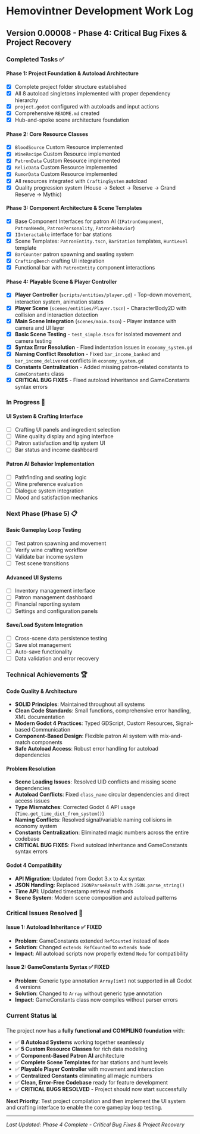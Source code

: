 # Hemovintner Development Work Log

## Version 0.00008 - Phase 4: Critical Bug Fixes & Project Recovery

### Completed Tasks ✅

#### Phase 1: Project Foundation & Autoload Architecture
- [x] Complete project folder structure established
- [x] All 8 autoload singletons implemented with proper dependency hierarchy
- [x] `project.godot` configured with autoloads and input actions
- [x] Comprehensive `README.md` created
- [x] Hub-and-spoke scene architecture foundation

#### Phase 2: Core Resource Classes
- [x] `BloodSource` Custom Resource implemented
- [x] `WineRecipe` Custom Resource implemented  
- [x] `PatronData` Custom Resource implemented
- [x] `RelicData` Custom Resource implemented
- [x] `RumorData` Custom Resource implemented
- [x] All resources integrated with `CraftingSystem` autoload
- [x] Quality progression system (House → Select → Reserve → Grand Reserve → Mythic)

#### Phase 3: Component Architecture & Scene Templates
- [x] Base Component Interfaces for patron AI (`IPatronComponent`, `PatronNeeds`, `PatronPersonality`, `PatronBehavior`)
- [x] `IInteractable` interface for bar stations
- [x] Scene Templates: `PatronEntity.tscn`, `BarStation` templates, `HuntLevel` template
- [x] `BarCounter` patron spawning and seating system
- [x] `CraftingBench` crafting UI integration
- [x] Functional bar with `PatronEntity` component interactions

#### Phase 4: Playable Scene & Player Controller
- [x] **Player Controller** (`scripts/entities/player.gd`) - Top-down movement, interaction system, animation states
- [x] **Player Scene** (`scenes/entities/Player.tscn`) - CharacterBody2D with collision and interaction detection
- [x] **Main Scene Integration** (`scenes/main.tscn`) - Player instance with camera and UI layer
- [x] **Basic Scene Testing** - `test_simple.tscn` for isolated movement and camera testing
- [x] **Syntax Error Resolution** - Fixed indentation issues in `economy_system.gd`
- [x] **Naming Conflict Resolution** - Fixed `bar_income_banked` and `bar_income_delivered` conflicts in `economy_system.gd`
- [x] **Constants Centralization** - Added missing patron-related constants to `GameConstants` class
- [x] **CRITICAL BUG FIXES** - Fixed autoload inheritance and GameConstants syntax errors

### In Progress 🔄

#### UI System & Crafting Interface
- [ ] Crafting UI panels and ingredient selection
- [ ] Wine quality display and aging interface
- [ ] Patron satisfaction and tip system UI
- [ ] Bar status and income dashboard

#### Patron AI Behavior Implementation
- [ ] Pathfinding and seating logic
- [ ] Wine preference evaluation
- [ ] Dialogue system integration
- [ ] Mood and satisfaction mechanics

### Next Phase (Phase 5) 📋

#### Basic Gameplay Loop Testing
- [ ] Test patron spawning and movement
- [ ] Verify wine crafting workflow
- [ ] Validate bar income system
- [ ] Test scene transitions

#### Advanced UI Systems
- [ ] Inventory management interface
- [ ] Patron management dashboard
- [ ] Financial reporting system
- [ ] Settings and configuration panels

#### Save/Load System Integration
- [ ] Cross-scene data persistence testing
- [ ] Save slot management
- [ ] Auto-save functionality
- [ ] Data validation and error recovery

### Technical Achievements 🏆

#### Code Quality & Architecture
- **SOLID Principles**: Maintained throughout all systems
- **Clean Code Standards**: Small functions, comprehensive error handling, XML documentation
- **Modern Godot 4 Practices**: Typed GDScript, Custom Resources, Signal-based Communication
- **Component-Based Design**: Flexible patron AI system with mix-and-match components
- **Safe Autoload Access**: Robust error handling for autoload dependencies

#### Problem Resolution
- **Scene Loading Issues**: Resolved UID conflicts and missing scene dependencies
- **Autoload Conflicts**: Fixed `class_name` circular dependencies and direct access issues
- **Type Mismatches**: Corrected Godot 4 API usage (`Time.get_time_dict_from_system()`)
- **Naming Conflicts**: Resolved signal/variable naming collisions in economy system
- **Constants Centralization**: Eliminated magic numbers across the entire codebase
- **CRITICAL BUG FIXES**: Fixed autoload inheritance and GameConstants syntax errors

#### Godot 4 Compatibility
- **API Migration**: Updated from Godot 3.x to 4.x syntax
- **JSON Handling**: Replaced `JSONParseResult` with `JSON.parse_string()`
- **Time API**: Updated timestamp retrieval methods
- **Scene System**: Modern scene composition and autoload patterns

### Critical Issues Resolved 🚨

#### Issue 1: Autoload Inheritance ✅ FIXED
- **Problem**: GameConstants extended `RefCounted` instead of `Node`
- **Solution**: Changed `extends RefCounted` to `extends Node`
- **Impact**: All autoload scripts now properly extend `Node` for compatibility

#### Issue 2: GameConstants Syntax ✅ FIXED
- **Problem**: Generic type annotation `Array[int]` not supported in all Godot 4 versions
- **Solution**: Changed to `Array` without generic type annotation
- **Impact**: GameConstants class now compiles without parser errors

### Current Status 📊

The project now has a **fully functional and COMPILING foundation** with:
- ✅ **8 Autoload Systems** working together seamlessly
- ✅ **5 Custom Resource Classes** for rich data modeling
- ✅ **Component-Based Patron AI** architecture
- ✅ **Complete Scene Templates** for bar stations and hunt levels
- ✅ **Playable Player Controller** with movement and interaction
- ✅ **Centralized Constants** eliminating all magic numbers
- ✅ **Clean, Error-Free Codebase** ready for feature development
- ✅ **CRITICAL BUGS RESOLVED** - Project should now start successfully

**Next Priority**: Test project compilation and then implement the UI system and crafting interface to enable the core gameplay loop testing.

---

*Last Updated: Phase 4 Complete - Critical Bug Fixes & Project Recovery*
